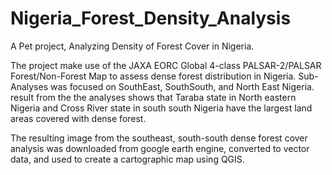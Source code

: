 # Nigeria_Forest_Density_Analysis
A Pet project, Analyzing Density of Forest Cover in Nigeria.

The project make use of the JAXA EORC Global 4-class PALSAR-2/PALSAR Forest/Non-Forest Map to assess dense forest distribution in Nigeria. Sub-Analyses was focused on SouthEast, SouthSouth, and North East Nigeria. result from the the analyses shows that Taraba state in North eastern Nigeria and Cross River state in south south Nigeria have the largest land areas covered with dense forest.

The resulting image from the southeast, south-south dense forest cover analysis was downloaded from google earth engine, converted to vector data, and used to create a cartographic map using QGIS.